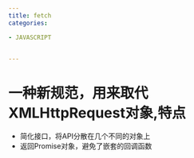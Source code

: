 ```yaml
---
title: fetch
categories: 

- JAVASCRIPT


---
```



# 一种新规范，用来取代XMLHttpRequest对象,特点
- 简化接口，将API分散在几个不同的对象上
- 返回Promise对象，避免了嵌套的回调函数





